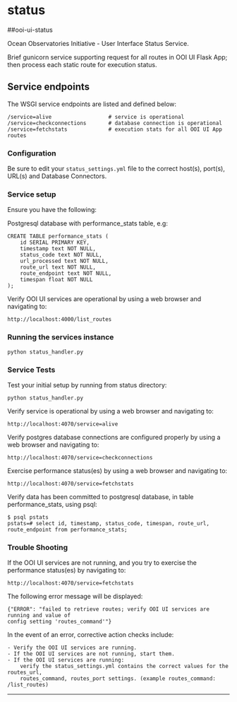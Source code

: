 # status
##ooi-ui-status

Ocean Observatories Initiative - User Interface Status Service.

Brief gunicorn service supporting request for all routes in OOI UI Flask App; then process each static route for execution status.


## Service endpoints
The WSGI service endpoints are listed and defined below:

    /service=alive                  # service is operational
    /service=checkconnections       # database connection is operational
    /service=fetchstats             # execution stats for all OOI UI App routes


### Configuration
Be sure to edit your `status_settings.yml` file to the correct host(s), port(s), URL(s) and Database Connectors.

### Service setup
Ensure you have the following:

Postgresql database with performance_stats table, e.g:

    CREATE TABLE performance_stats (
        id SERIAL PRIMARY KEY,
        timestamp text NOT NULL,
        status_code text NOT NULL,
        url_processed text NOT NULL,
        route_url text NOT NULL,
        route_endpoint text NOT NULL,
        timespan float NOT NULL
    );

Verify OOI UI services are operational by using a web browser and navigating to:

    http://localhost:4000/list_routes

### Running the services instance
    python status_handler.py

### Service Tests
Test your initial setup by running from status directory:

    python status_handler.py

Verify service is operational by using a web browser and navigating to:

    http://localhost:4070/service=alive

Verify postgres database connections are configured properly by using a web browser and navigating to:

    http://localhost:4070/service=checkconnections

Exercise performance status(es) by using a web browser and navigating to:

    http://localhost:4070/service=fetchstats

Verify data has been committed to postgresql database, in table performance_stats, using psql:

    $ psql pstats
    pstats=# select id, timestamp, status_code, timespan, route_url, route_endpoint from performance_stats;

### Trouble Shooting

If the OOI UI services are not running, and you try to exercise the performance status(es) by navigating to:

    http://localhost:4070/service=fetchstats

The following error message will be displayed:

    {"ERROR": "failed to retrieve routes; verify OOI UI services are running and value of
    config setting 'routes_command'"}

In the event of an error, corrective action checks include:

    - Verify the OOI UI services are running.
    - If the OOI UI services are not running, start them.
    - If the OOI UI services are running:
        verify the status_settings.yml contains the correct values for the routes_url,
        routes_command, routes_port settings. (example routes_command: /list_routes)

----

